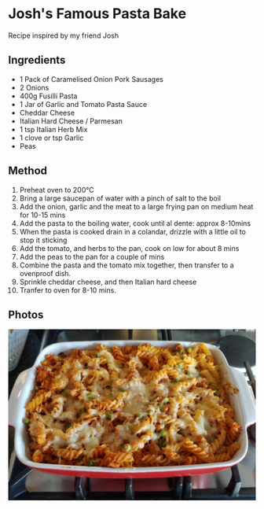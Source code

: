 # Josh's Famous Pasta Bake

Recipe inspired by my friend Josh

## Ingredients

- 1 Pack of Caramelised Onion Pork Sausages
- 2 Onions
- 400g Fusilli Pasta
- 1 Jar of Garlic and Tomato Pasta Sauce
- Cheddar Cheese
- Italian Hard Cheese / Parmesan
- 1 tsp Italian Herb Mix
- 1 clove or tsp Garlic
- Peas

## Method

1. Preheat oven to 200°C
2. Bring a large saucepan of water with a pinch of salt to the boil
3. Add the onion, garlic and the meat to a large frying pan on medium heat for 10-15 mins
4. Add the pasta to the boiling water, cook until al dente: approx 8-10mins
5. When the pasta is cooked drain in a colandar, drizzle with a little oil to stop it sticking
6. Add the tomato, and herbs to the pan, cook on low for about 8 mins
7. Add the peas to the pan for a couple of mins
8. Combine the pasta and the tomato mix together, then transfer to a ovenproof dish.
9. Sprinkle cheddar cheese, and then Italian hard cheese
10. Tranfer to oven for 8-10 mins.

## Photos

![](../images/sausage_pasta_bake_1_compressed.jpg)
